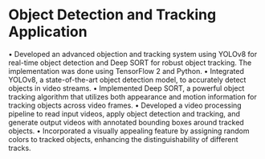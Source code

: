 # Object Detection and Tracking Application

•	Developed an advanced objection and tracking system using YOLOv8 for real-time object detection and Deep SORT for robust object tracking. The implementation was done using TensorFlow 2 and Python.
•	Integrated YOLOv8, a state-of-the-art object detection model, to accurately detect objects in video streams. 
•	Implemented Deep SORT, a powerful object tracking algorithm that utilizes both appearance and motion information for tracking objects across video frames.
•	Developed a video processing pipeline to read input videos, apply object detection and tracking, and generate output videos with annotated bounding boxes around tracked objects.
•	Incorporated a visually appealing feature by assigning random colors to tracked objects, enhancing the distinguishability of different tracks. 


